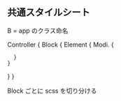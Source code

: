 ## 共通スタイルシート
B = app のクラス命名

Controller {
  Block {
    Element {
      Modi. {

      }
    }
  }
}

Block ごとに scss を切り分ける
